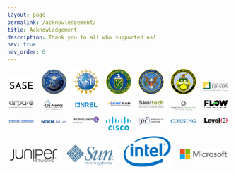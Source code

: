 ```yaml
---
layout: page
permalink: /acknowledgement/
title: Acknowledgement
description: Thank you to all who supported us!
nav: true
nav_order: 6
---
```

<div style="margin-bottom: 10px; display: flex; justify-content: center;">
  <div style="display: grid; grid-template-columns: repeat(7, 1fr); gap: 10px;">
  <div style="text-align: center;">
      <img src="../assets/img/sponsor/3_sase-logo.png" style="width: 90%; max-width: 90%; height: auto; margin-top:20px;">
    </div>
    <div style="text-align: center;">
      <img src="../assets/img/sponsor/8_AFOSR-logo.jpg" style="width: 90%; max-width: 90%; height: auto;">
    </div>
    <div style="text-align: center;">
      <img src="../assets/img/sponsor/2_NSF-logo.png" style="width: 90%; max-width: 90%; height: auto;">
    </div>
    <div style="text-align: center;">
      <img src="../assets/img/sponsor/4_DOE-logo.png" style="width: 90%; max-width: 90%; height: auto;">
    </div>
    <div style="text-align: center;">
      <img src="../assets/img/sponsor/5_DTRA-logo.png" style="width: 90%; max-width: 90%; height: auto;">
    </div>
    <div style="text-align: center;">
      <img src="../assets/img/sponsor/7_ARO-logo.png" style="width: 90%; max-width: 90%; height: auto;">
    </div>
    <div style="text-align: center;">
      <img src="../assets/img/sponsor/6_SCE-logo.jpg" style="margin-top:30px; width: 90%; max-width: 90%; height: auto;">
    </div>
  </div>
</div>

<div style="margin-bottom: 10px; display: flex; justify-content: center;">
  <div style="display: grid; grid-template-columns: repeat(7, 1fr); gap: 10px;">
    <div style="text-align: center;">
      <img src="../assets/img/sponsor/1_arpae-logo.jpg" style="width: 90%; max-width: 90%; height: auto;">
    </div>
    <div style="text-align: center;">
      <img src="../assets/img/sponsor/9_Los-Alamos-logo.png" style="width: 90%; max-width: 90%; height: auto;">
    </div>
    <div style="text-align: center;">
      <img src="../assets/img/sponsor/10_NREL-logo-blue.png" style="width: 90%; max-width: 90%; height: auto;">
    </div>
    <div style="text-align: center;">
      <img src="../assets/img/sponsor/11_MOST-logo.png" style="width: 90%; max-width: 90%; height: auto;">
    </div>
    <div style="text-align: center;">
      <img src="../assets/img/sponsor/12_skoltech-logo.png" style="width: 90%; max-width: 90%; height: auto;">
    </div>
    <div style="text-align: center;">
      <img src="../assets/img/sponsor/13_resnick-logo.jpg" style="width: 90%; max-width: 90%; height: auto;">
    </div>
    <div style="text-align: center;">
      <img src="../assets/img/sponsor/14_FLOW-logo-color.png" style="width: 90%; max-width: 90%; height: auto;">
    </div>
  </div>
</div>

<div style="margin-bottom: 10px; display: flex; justify-content: center;">
  <div style="display: grid; grid-template-columns: repeat(7, 1fr); gap: 10px;">
    <div style="text-align: center;">
      <img src="../assets/img/sponsor/15_Okawa-Foundation-title.png" style="width: 90%; max-width: 90%; height: auto;">
    </div>
    <div style="text-align: center;">
      <img src="../assets/img/sponsor/16_NOKIA-Bell-Labs-logo.png" style="width: 90%; max-width: 90%; height: auto;">
    </div>
    <div style="text-align: center;">
      <img src="../assets/img/sponsor/17_Alcatel-Lucent-Enterprise-logo.svg" style="width: 90%; max-width: 90%; height: auto;">
    </div>
    <div style="text-align: center;">
      <img src="../assets/img/sponsor/18_Cisco-logo.svg" style="width: 90%; max-width: 90%; height: auto;">
    </div>
    <div style="text-align: center;">
      <img src="../assets/img/sponsor/19_PowerFlex-Systems-Logo.svg" style="width: 90%; max-width: 90%; height: auto;">
    </div>
    <div style="text-align: center;">
      <img src="../assets/img/sponsor/20_corning-logo.svg" style="width: 90%; max-width: 90%; height: auto;">
    </div>
    <div style="text-align: center;">
      <img src="../assets/img/sponsor/21_Level3-logo.svg" style="width: 90%; max-width: 90%; height: auto;">
    </div>
  </div>
</div>

<div style="margin-bottom: 10px; display: flex; justify-content: center;">
  <div style="display: grid; grid-template-columns: repeat(4, 1fr); gap: 10px;">
    <div style="text-align: center;">
      <img src="../assets/img/sponsor/22_juniper-networks-logo.svg" style="width: 90%; max-width: 90%; height: auto; margin-top:30px;">
    </div>
    <div style="text-align: center;">
      <img src="../assets/img/sponsor/23_Sun-logo.svg" style="width: 90%; max-width: 90%; height: auto; margin-top:20px;">
    </div>
    <div style="text-align: center;">
      <img src="../assets/img/sponsor/24_Intel-logo.svg" style="width: 90%; max-width: 90%; height: auto;">
    </div>
    <div style="text-align: center;">
      <img src="../assets/img/sponsor/25_Microsoft-logo.svg" style="margin-top:30px;width: 90%; max-width: 90%; height: auto;">
    </div>
  </div>
</div>
